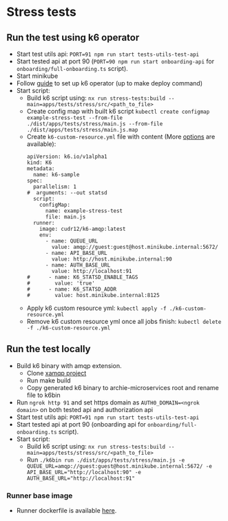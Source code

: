 # Stress tests

## Run the test using k6 operator
- Start test utils api: `PORT=91 npm run start tests-utils-test-api`
- Start tested api at port 90 (`PORT=90 npm run start onboarding-api` for `onboarding/full-onboarding.ts` script).
- Start minikube
- Follow [guide](https://k6.io/blog/running-distributed-tests-on-k8s/) to set up k6 operator (up to make deploy command)
- Start script:
  - Build k6 script using: `nx run stress-tests:build --main=apps/tests/stress/src/<path_to_file>`
  - Create config map with built k6 script `kubectl create configmap example-stress-test --from-file ./dist/apps/tests/stress/main.js --from-file ./dist/apps/tests/stress/main.js.map`
  - Create `k6-custom-resource.yml` file with content (More [options](https://github.com/grafana/k6-operator#executing-tests) are available):
      ```
      apiVersion: k6.io/v1alpha1
      kind: K6
      metadata:
        name: k6-sample
      spec:
        parallelism: 1
      #  arguments: --out statsd
        script:
          configMap:
            name: example-stress-test
            file: main.js
        runner:
          image: cudr12/k6-amqp:latest
          env:
            - name: QUEUE_URL
              value: amqp://guest:guest@host.minikube.internal:5672/
            - name: API_BASE_URL
              value: http://host.minikube.internal:90
            - name: AUTH_BASE_URL
              value: http://localhost:91
      #      - name: K6_STATSD_ENABLE_TAGS
      #        value: 'true'
      #      - name: K6_STATSD_ADDR
      #        value: host.minikube.internal:8125
      ```
  - Apply k6 custom resource yml: `kubectl apply -f ./k6-custom-resource.yml`
  - Remove k6 custom resource yml once all jobs finish:  `kubectl delete -f ./k6-custom-resource.yml`

## Run the test locally
- Build k6 binary with amqp extension. 
  - Clone [xamqp project](https://github.com/acuderman/xk6-amqp/blob/feature/amqp-wth-headers-docker-image)
  - Run make build
  - Copy generated k6 binary to archie-microservices root and rename file to k6bin
- Run `ngrok http 91` and set https domain as `AUTH0_DOMAIN=<ngrok domain>` on both tested api and authorization api
- Start test utils api: `PORT=91 npm run start tests-utils-test-api`
- Start tested api at port 90 (onboarding api for `onboarding/full-onboarding.ts` script).
- Start script:
  - Build k6 script using: `nx run stress-tests:build --main=apps/tests/stress/src/<path_to_file>`
  - Run `./k6bin run ./dist/apps/tests/stress/main.js -e QUEUE_URL=amqp://guest:guest@host.minikube.internal:5672/ -e API_BASE_URL="http://localhost:90" -e AUTH_BASE_URL="http://localhost:91"`

### Runner base image
- Runner dockerfile is available [here](https://github.com/acuderman/xk6-amqp/blob/feature/amqp-wth-headers-docker-image/Dockerfile.local).